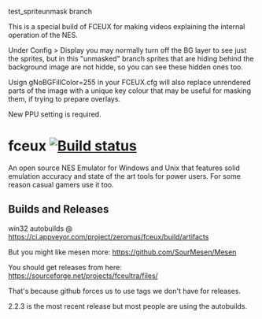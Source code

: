 test_spriteunmask branch

This is a special build of FCEUX for making videos explaining the internal operation of the NES.

Under Config > Display you may normally turn off the BG layer to see just the sprites, but in this "unmasked" branch sprites that are hiding behind the background image are not hidde, so you can see these hidden ones too.

Usign gNoBGFillColor=255 in your FCEUX.cfg will also replace unrendered parts of the image with a unique key colour that may be useful for masking them, if trying to prepare overlays.

New PPU setting is required.




# fceux [![Build status](https://ci.appveyor.com/api/projects/status/github/TASVideos/fceux?branch=master&svg=true)](https://ci.appveyor.com/project/zeromus/fceux)

An open source NES Emulator for Windows and Unix that features solid emulation accuracy and state of the art tools for power users. For some reason casual gamers use it too.

## Builds and Releases

win32 autobuilds @ https://ci.appveyor.com/project/zeromus/fceux/build/artifacts

But you might like mesen more: https://github.com/SourMesen/Mesen 

You should get releases from here: https://sourceforge.net/projects/fceultra/files/

That's because github forces us to use tags we don't have for releases.

2.2.3 is the most recent release but most people are using the autobuilds.
